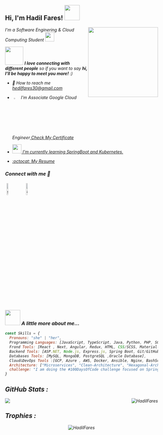 <h2> Hi, I'm Hadil Fares! <img src="https://media.giphy.com/media/mGcNjsfWAjY5AEZNw6/giphy.gif" width="50"></h2>
<img align='right' src="https://media.giphy.com/media/ieyl9zmCjO4b4t6qoY/giphy.gif" width="230">
<p><em>I'm a  Software Enginering & Cloud Computing Student <img src="https://media.giphy.com/media/fYSnHlufseco8Fh93Z/giphy.gif" width="30"</em></p>
    
<img src="https://media.giphy.com/media/LnQjpWaON8nhr21vNW/giphy.gif" width="60"> <em><b>I love connecting with different people</b> so if you want to say <b>hi, I'll be happy to meet you more!</b> :)</em>

- 📧      How to reach me  hedilfares30@gmail.com 
 - <img alt="google" width="3%" style="padding:5px"    src="https://www.vectorlogo.zone/logos/google_cloud/google_cloud-icon.svg"> I'm Associate  Google Cloud Engineer<a href="https://www.credential.net/2a9224e0-4f52-4662-a031-12c03d11928c?key=d18064f241b75b0afdba70bb3fb1de350e17057b00b43b7ca5afcf1824de16c8"> Check My Certificate

 - <img src="https://media.giphy.com/media/WUlplcMpOCEmTGBtBW/giphy.gif" width="30"> I’m currently learning SpringBoot and Kubernetes.

 -  :octocat: [My Resume](https://drive.google.com/file/d/10tIV5UkI271ve7U1jrkCdB2YP7XTHt0K/view?usp=sharing)
<h3 align="left" > Connect with me 🤝 </h3>
<p align="left">
	<a href="https://github.com/HadilFares"><img alt="github" width="10%" style="padding:5px" src="https://img.icons8.com/clouds/100/000000/github.png"/></a>
	<a href="https://www.linkedin.com/in/hadilfares/"><img alt="linkedin" width="10%" style="padding:5px" src="https://img.icons8.com/clouds/100/000000/linkedin.png"/></a>
</p>
<h3><img src="https://media.giphy.com/media/VgCDAzcKvsR6OM0uWg/giphy.gif" width="50"> A little more about me...  </h3>

```javascript
const Skills = {
  Pronouns: "she" | "her",
  Programming Languages: [JavaScript, TypeScript, Java, Python, PHP, SQL, PL/SQL, C/C++],
  Frond Tools: [React , Next, Angular, Redux, HTML, CSS/SCSS, Material-UI],
  Backend Tools: [ASP.NET, Node.js, Express.js, Spring Boot, Git/GitHub, Swagger,Postman],
  Databases Tools: [MySQL, MongoDB, PostgreSQL ,Oracle Database],
  Cloud&DevOps Tools :[GCP, Azure , AWS, Docker, Ansible, Nginx, BashScript, Github CI/CD]
  Architecture: ["Microservices", "Clean-Architecture", "Hexagonal-Architecture", "Design System Pattern"],
  challenge: "I am doing the #100DaysOfCode challenge focused on SpringBoot and Kubernetes"
}
```



##  <b>GitHub Stats :</b>
<img src="https://github-readme-stats.vercel.app/api/top-langs/?username=HadilFares&layout=compact"/> 
<a href="#HadilFares-title">
  <img src="https://github-readme-stats.vercel.app/api?username=HadilFares&show_icons=true" alt="HadilFares" align="right" />
</a>

##  <b>Trophies :</b>

<p align="center">
    <img
      src="https://github-profile-trophy.vercel.app/?username=HadilFares" alt="HadilFares" />
</p>
